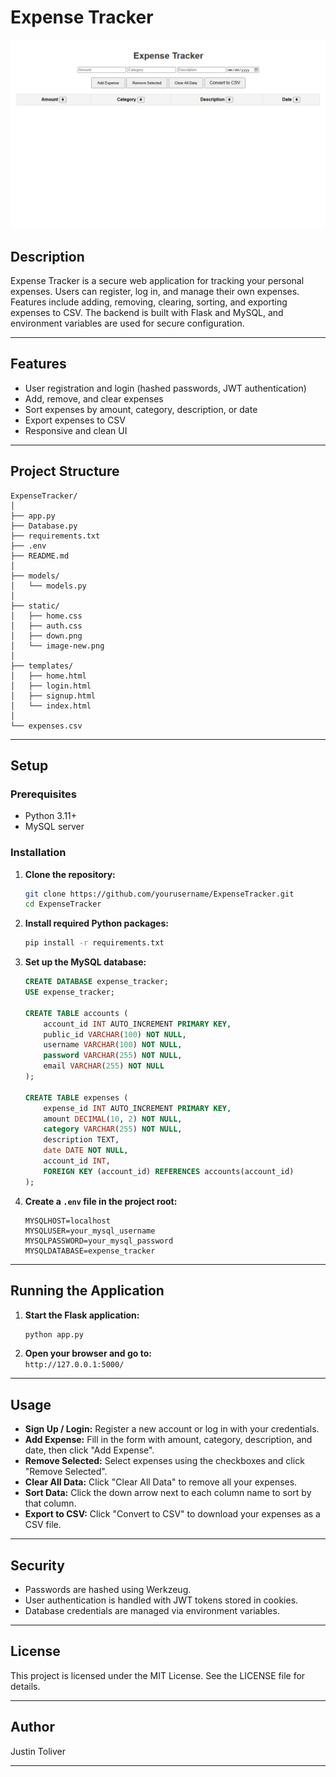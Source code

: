 # Expense Tracker

![Expense Tracker UI](static/image-new.png)

## Description

Expense Tracker is a secure web application for tracking your personal expenses. Users can register, log in, and manage their own expenses. Features include adding, removing, clearing, sorting, and exporting expenses to CSV. The backend is built with Flask and MySQL, and environment variables are used for secure configuration.

---

## Features

- User registration and login (hashed passwords, JWT authentication)
- Add, remove, and clear expenses
- Sort expenses by amount, category, description, or date
- Export expenses to CSV
- Responsive and clean UI

---

## Project Structure

```
ExpenseTracker/
│
├── app.py
├── Database.py
├── requirements.txt
├── .env
├── README.md
│
├── models/
│   └── models.py
│
├── static/
│   ├── home.css
│   ├── auth.css
│   ├── down.png
│   └── image-new.png
│
├── templates/
│   ├── home.html
│   ├── login.html
│   ├── signup.html
│   └── index.html
│
└── expenses.csv
```

---

## Setup

### Prerequisites

- Python 3.11+
- MySQL server

### Installation

1. **Clone the repository:**
   ```bash
   git clone https://github.com/yourusername/ExpenseTracker.git
   cd ExpenseTracker
   ```

2. **Install required Python packages:**
   ```bash
   pip install -r requirements.txt
   ```

3. **Set up the MySQL database:**
   ```sql
   CREATE DATABASE expense_tracker;
   USE expense_tracker;

   CREATE TABLE accounts (
       account_id INT AUTO_INCREMENT PRIMARY KEY,
       public_id VARCHAR(100) NOT NULL,
       username VARCHAR(100) NOT NULL,
       password VARCHAR(255) NOT NULL,
       email VARCHAR(255) NOT NULL
   );

   CREATE TABLE expenses (
       expense_id INT AUTO_INCREMENT PRIMARY KEY,
       amount DECIMAL(10, 2) NOT NULL,
       category VARCHAR(255) NOT NULL,
       description TEXT,
       date DATE NOT NULL,
       account_id INT,
       FOREIGN KEY (account_id) REFERENCES accounts(account_id)
   );
   ```

4. **Create a `.env` file in the project root:**
   ```env
   MYSQLHOST=localhost
   MYSQLUSER=your_mysql_username
   MYSQLPASSWORD=your_mysql_password
   MYSQLDATABASE=expense_tracker
   ```

---

## Running the Application

1. **Start the Flask application:**
   ```bash
   python app.py
   ```

2. **Open your browser and go to:**  
   `http://127.0.0.1:5000/`

---

## Usage

- **Sign Up / Login:** Register a new account or log in with your credentials.
- **Add Expense:** Fill in the form with amount, category, description, and date, then click "Add Expense".
- **Remove Selected:** Select expenses using the checkboxes and click "Remove Selected".
- **Clear All Data:** Click "Clear All Data" to remove all your expenses.
- **Sort Data:** Click the down arrow next to each column name to sort by that column.
- **Export to CSV:** Click "Convert to CSV" to download your expenses as a CSV file.

---

## Security

- Passwords are hashed using Werkzeug.
- User authentication is handled with JWT tokens stored in cookies.
- Database credentials are managed via environment variables.

---

## License

This project is licensed under the MIT License. See the LICENSE file for details.

---

## Author

Justin Toliver

---
